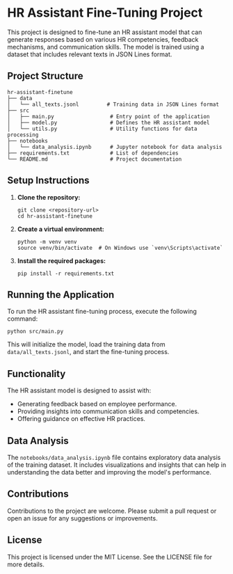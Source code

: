 # HR Assistant Fine-Tuning Project

This project is designed to fine-tune an HR assistant model that can generate responses based on various HR competencies, feedback mechanisms, and communication skills. The model is trained using a dataset that includes relevant texts in JSON Lines format.

## Project Structure

```
hr-assistant-finetune
├── data
│   └── all_texts.jsonl         # Training data in JSON Lines format
├── src
│   ├── main.py                  # Entry point of the application
│   ├── model.py                 # Defines the HR assistant model
│   └── utils.py                 # Utility functions for data processing
├── notebooks
│   └── data_analysis.ipynb      # Jupyter notebook for data analysis
├── requirements.txt             # List of dependencies
└── README.md                    # Project documentation
```

## Setup Instructions

1. **Clone the repository:**
   ```
   git clone <repository-url>
   cd hr-assistant-finetune
   ```

2. **Create a virtual environment:**
   ```
   python -m venv venv
   source venv/bin/activate  # On Windows use `venv\Scripts\activate`
   ```

3. **Install the required packages:**
   ```
   pip install -r requirements.txt
   ```

## Running the Application

To run the HR assistant fine-tuning process, execute the following command:

```
python src/main.py
```

This will initialize the model, load the training data from `data/all_texts.jsonl`, and start the fine-tuning process.

## Functionality

The HR assistant model is designed to assist with:

- Generating feedback based on employee performance.
- Providing insights into communication skills and competencies.
- Offering guidance on effective HR practices.

## Data Analysis

The `notebooks/data_analysis.ipynb` file contains exploratory data analysis of the training dataset. It includes visualizations and insights that can help in understanding the data better and improving the model's performance.

## Contributions

Contributions to the project are welcome. Please submit a pull request or open an issue for any suggestions or improvements.

## License

This project is licensed under the MIT License. See the LICENSE file for more details.